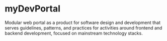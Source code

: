 # myDevPortal
Modular web portal as a product for software design and development that serves guidelines, patterns, and practices for activities around frontend and backend development, focused on mainstream technology stacks.
